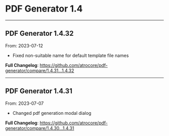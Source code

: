 # PDF Generator 1.4


---

## PDF Generator 1.4.32
From: 2023-07-12

* Fixed non-suitable name for default template file names


**Full Changelog**: https://github.com/atrocore/pdf-generator/compare/1.4.31...1.4.32

---

## PDF Generator 1.4.31
From: 2023-07-07

* Changed pdf generation modal dialog


**Full Changelog**: https://github.com/atrocore/pdf-generator/compare/1.4.30...1.4.31